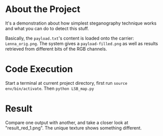 # About the Project

It's a demonstration about how simplest steganography technique works and what you can do to detect this stuff.

Basically, the `payload.txt`'s content is loaded onto the carrier: `Lenna_orig.png`. The system gives a `payload-filled.png` as well as results retrieved from different bits of the RGB channels.

# Code Execution

Start a terminal at current project directory, first run `source env/bin/activate`. Then `python LSB_map.py` 

# Result

Compare one output with another, and take a closer look at "result_red_1.png". The unique texture shows something different.

